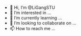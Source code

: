 - 👋 Hi, I’m @LiGangSTU
- 👀 I’m interested in ...
- 🌱 I’m currently learning ...
- 💞️ I’m looking to collaborate on ...
- 📫 How to reach me ...

<!---
LiGangSTU/LiGangSTU is a ✨ special ✨ repository because its `README.md` (this file) appears on your GitHub profile.
You can click the Preview link to take a look at your changes.
--->
